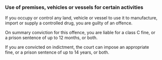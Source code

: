 ###  **Use of premises, vehicles or vessels for certain activities**

If you occupy or control any land, vehicle or vessel to use it to manufacture,
import or supply a controlled drug, you are guilty of an offence.

On summary conviction for this offence, you are liable for a class C fine, or
a prison sentence of up to 12 months, or both.

If you are convicted on indictment, the court can impose an appropriate fine,
or a prison sentence of up to 14 years, or both.
